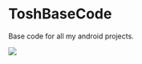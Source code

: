 # ToshBaseCode
Base code for all my android projects.

[![](https://jitpack.io/v/anthonyngure/ToshBaseCode.svg)](https://jitpack.io/#anthonyngure/ToshBaseCode)
